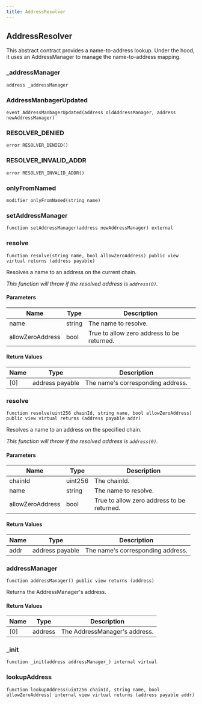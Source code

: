 ```yaml
---
title: AddressResolver
---
```


## AddressResolver

This abstract contract provides a name-to-address lookup. Under the hood,
it uses an AddressManager to manage the name-to-address mapping.

### \_addressManager

```solidity
address _addressManager
```

### AddressManbagerUpdated

```solidity
event AddressManbagerUpdated(address oldAddressManager, address newAddressManager)
```

### RESOLVER_DENIED

```solidity
error RESOLVER_DENIED()
```

### RESOLVER_INVALID_ADDR

```solidity
error RESOLVER_INVALID_ADDR()
```

### onlyFromNamed

```solidity
modifier onlyFromNamed(string name)
```

### setAddressManager

```solidity
function setAddressManager(address newAddressManager) external
```

### resolve

```solidity
function resolve(string name, bool allowZeroAddress) public view virtual returns (address payable)
```

Resolves a name to an address on the current chain.

_This function will throw if the resolved address is `address(0)`._

#### Parameters

| Name             | Type   | Description                                |
| ---------------- | ------ | ------------------------------------------ |
| name             | string | The name to resolve.                       |
| allowZeroAddress | bool   | True to allow zero address to be returned. |

#### Return Values

| Name | Type            | Description                       |
| ---- | --------------- | --------------------------------- |
| [0]  | address payable | The name's corresponding address. |

### resolve

```solidity
function resolve(uint256 chainId, string name, bool allowZeroAddress) public view virtual returns (address payable addr)
```

Resolves a name to an address on the specified chain.

_This function will throw if the resolved address is `address(0)`._

#### Parameters

| Name             | Type    | Description                                |
| ---------------- | ------- | ------------------------------------------ |
| chainId          | uint256 | The chainId.                               |
| name             | string  | The name to resolve.                       |
| allowZeroAddress | bool    | True to allow zero address to be returned. |

#### Return Values

| Name | Type            | Description                       |
| ---- | --------------- | --------------------------------- |
| addr | address payable | The name's corresponding address. |

### addressManager

```solidity
function addressManager() public view returns (address)
```

Returns the AddressManager's address.

#### Return Values

| Name | Type    | Description                   |
| ---- | ------- | ----------------------------- |
| [0]  | address | The AddressManager's address. |

### \_init

```solidity
function _init(address addressManager_) internal virtual
```

### lookupAddress

```solidity
function lookupAddress(uint256 chainId, string name, bool allowZeroAddress) internal view virtual returns (address payable addr)
```
